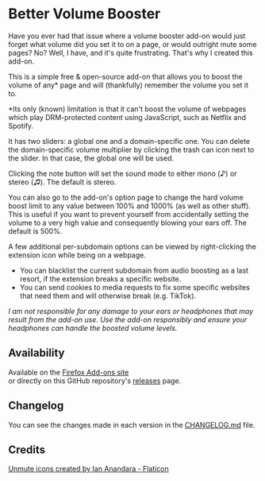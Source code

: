 # Better Volume Booster
Have you ever had that issue where a volume booster add-on would just forget what volume did you set it to on a page, or would outright mute some pages? No? Well, I have, and it's quite frustrating. That's why I created this add-on.

This is a simple free & open-source add-on that allows you to boost the volume of any* page and will (thankfully) remember the volume you set it to.

*Its only (known) limitation is that it can't boost the volume of webpages which play DRM-protected content using JavaScript, such as Netflix and Spotify.

It has two sliders: a global one and a domain-specific one. You can delete the domain-specific volume multiplier by clicking the trash can icon next to the slider. In that case, the global one will be used.

Clicking the note button will set the sound mode to either mono (♪) or stereo (♫). The default is stereo.

You can also go to the add-on's option page to change the hard volume boost limit to any value between 100% and 1000% (as well as other stuff). This is useful if you want to prevent yourself from accidentally setting the volume to a very high value and consequently blowing your ears off. The default is 500%.

A few additional per-subdomain options can be viewed by right-clicking the extension icon while being on a webpage.
- You can blacklist the current subdomain from audio boosting as a last resort, if the extension breaks a specific website.
- You can send cookies to media requests to fix some specific websites that need them and will otherwise break (e.g. TikTok).

_I am not responsible for any damage to your ears or headphones that may result from the add-on use. Use the add-on responsibly and ensure your headphones can handle the boosted volume levels._

## Availability
Available on the [Firefox Add-ons site](https://addons.mozilla.org/firefox/addon/better-volume-booster/)
<br>
or directly on this GitHub repository's [releases](https://github.com/zWolfrost/Better-Volume-Booster/releases) page.

## Changelog
You can see the changes made in each version in the [CHANGELOG.md](CHANGELOG.md) file.

## Credits
<a href="https://www.flaticon.com/free-icons/unmute" title="unmute icons">Unmute icons created by Ian Anandara - Flaticon</a>
